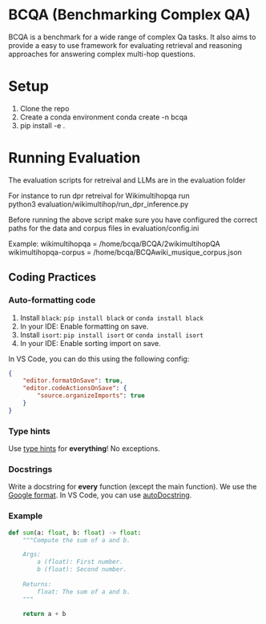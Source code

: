 # BCQA (Benchmarking Complex QA)

BCQA is a benchmark for a wide range of complex Qa tasks. It also aims to provide a easy to use framework for evaluating retrieval and reasoning approaches for answering complex multi-hop questions.


# Setup
1) Clone the repo <br />
2) Create a conda environment conda create -n bcqa  <br />
3) pip install -e .<br />

# Running Evaluation
The evaluation scripts for retreival and LLMs are in the evaluation folder 

For instance to run dpr retreival for Wikimultihopqa run <br/>
python3 evaluation/wikimultihop/run_dpr_inference.py <br />

Before running the above script make sure you have configured the correct paths for the data and corpus files in evaluation/config.ini <br />

Example: 
wikimultihopqa = /home/bcqa/BCQA/2wikimultihopQA <br />
wikimultihopqa-corpus = /home/bcqa/BCQAwiki_musique_corpus.json <br />


## Coding Practices

### Auto-formatting code
1. Install `black`: ```pip install black``` or ```conda install black```
2. In your IDE: Enable formatting on save.
3. Install `isort`: ```pip install isort``` or ```conda install isort```
4. In your IDE: Enable sorting import on save.

In VS Code, you can do this using the following config:
```json
{
    "editor.formatOnSave": true,
    "editor.codeActionsOnSave": {
        "source.organizeImports": true
    }
}
```

### Type hints
Use [type hints](https://docs.python.org/3/library/typing.html) for __everything__! No exceptions.

### Docstrings
Write a docstring for __every__ function (except the main function). We use the [Google format](https://github.com/NilsJPWerner/autoDocstring/blob/HEAD/docs/google.md). In VS Code, you can use [autoDocstring](https://marketplace.visualstudio.com/items?itemName=njpwerner.autodocstring).

### Example
```python
def sum(a: float, b: float) -> float:
    """Compute the sum of a and b.

    Args:
        a (float): First number.
        b (float): Second number.
    
    Returns:
        float: The sum of a and b.
    """

    return a + b
```
